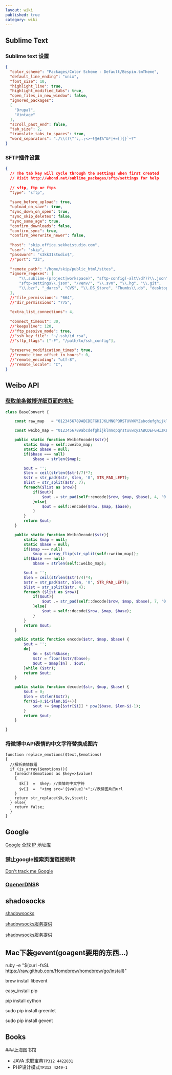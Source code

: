 ```yaml
---
layout: wiki
published: true
category: wiki
---
```

## Sublime Text
### Sublime text 设置
```json
{
  "color_scheme": "Packages/Color Scheme - Default/Bespin.tmTheme",
  "default_line_ending": "unix",
  "font_size": 10,
  "highlight_line": true,
  "highlight_modified_tabs": true,
  "open_files_in_new_window": false,
  "ignored_packages":
  [
    "Drupal",
    "Vintage"
  ],
  "scroll_past_end": false,
  "tab_size": 2,
  "translate_tabs_to_spaces": true,
  "word_separators": "./\\()\"':,.;<>~!@#$%^&*|+=[]{}`~?"
}

```
### SFTP插件设置
```json
{
  // The tab key will cycle through the settings when first created
  // Visit http://wbond.net/sublime_packages/sftp/settings for help
    
  // sftp, ftp or ftps
  "type": "sftp",
 
  "save_before_upload": true,
  "upload_on_save": true,
  "sync_down_on_open": true,
  "sync_skip_deletes": false,
  "sync_same_age": true,
  "confirm_downloads": false,
  "confirm_sync": true,
  "confirm_overwrite_newer": false,
    
  "host": "skip.office.sekkeistudio.com",
  "user": "skip",
  "password": "s3kk31studio$",
  //"port": "22",
    
  "remote_path": "/home/skip/public_html/sites",
  "ignore_regexes": [
      "\\.sublime-(project|workspace)", "sftp-config(-alt\\d?)?\\.json",
      "sftp-settings\\.json", "/venv/", "\\.svn", "\\.hg", "\\.git",
      "\\.bzr", "_darcs", "CVS", "\\.DS_Store", "Thumbs\\.db", "desktop\\.ini"
  ],
  //"file_permissions": "664",
  //"dir_permissions": "775",
    
  "extra_list_connections": 4,
 
  "connect_timeout": 30,
  //"keepalive": 120,
  //"ftp_passive_mode": true,
  //"ssh_key_file": "~/.ssh/id_rsa",
  //"sftp_flags": ["-F", "/path/to/ssh_config"],
    
  "preserve_modification_times": true,
  //"remote_time_offset_in_hours": 0,
  //"remote_encoding": "utf-8",
  //"remote_locale": "C",
}
```

## Weibo API
### [获取单条微博详细页面的地址](http://blog.taochengzhou.com/%E6%96%B0%E6%B5%AA%E5%BE%AE%E5%8D%9Amid-base62-%E8%BD%AC%E6%8D%A2%E4%BB%A3%E7%A0%81%EF%BC%88php%EF%BC%89)
```php
class BaseConvert {

    const raw_map   = "0123456789ABCDEFGHIJKLMNOPQRSTUVWXYZabcdefghijklmnopqrstuvwxyz";//base62

    const weibo_map = "0123456789abcdefghijklmnopqrstuvwxyzABCDEFGHIJKLMNOPQRSTUVWXYZ";//base62 weibo.com

    public static function WeiboEncode($str){
        static $map = self::weibo_map;
        static $base = null;
        if($base === null)
            $base = strlen($map);

        $out = '';
        $len = ceil(strlen($str)/7)*7;
        $str = str_pad($str, $len, '0', STR_PAD_LEFT);
        $list = str_split($str, 7);
        foreach($list as $row){
            if($out){
                $out .= str_pad(self::encode($row, $map, $base), 4, '0', STR_PAD_LEFT);
            }else{
                $out = self::encode($row, $map, $base);
            }
        }
        return $out;
    }

    public static function WeiboDecode($str){
        static $map = null;
        static $base = null;
        if($map === null)
            $map = array_flip(str_split(self::weibo_map));
        if($base === null)
            $base = strlen(self::weibo_map);

        $out = '';
        $len = ceil(strlen($str)/4)*4;
        $str = str_pad($str, $len, '0', STR_PAD_LEFT);
        $list = str_split($str, 4);
        foreach ($list as $row){
            if($out){
                $out .= str_pad(self::decode($row, $map, $base), 7, '0', STR_PAD_LEFT);
            }else{
                $out = self::decode($row, $map, $base);
            }
        }
        return $out;
    }

    public static function encode($str, $map, $base) {
        $out = '';
        do{
            $n = $str%$base;
            $str = floor($str/$base);
            $out = $map[$n] . $out;
        }while ($str);
        return $out;
    }

    public static function decode($str, $map, $base) {
        $out = 0;
        $len = strlen($str);
        for($i=0;$i<$len;$i++){
            $out += $map[$str[$i]] * pow($base, $len-$i-1);
        }
        return $out;
    }

}
```
### 将微博中API表情的中文字符替换成图片
```
function replace_emotions($text,$emotions) 
{ 
  //解析表情数组 
  if (is_array($emotions)){ 
    foreach($emotions as $key=>$value) 
    { 
      $k[]  =  $key; //表情的中文字符 
      $v[]  =  "<img src='{$value}'>";//表情图片的url 
    } 
    return str_replace($k,$v,$text); 
  } else{ 
    return false; 
  }  
} 
```


## Google
[Google 全球 IP 地址库](https://github.com/justjavac/Google-IPs)
### 禁止google搜索页面链接跳转
[Don't track me Google](https://chrome.google.com/webstore/detail/gdbofhhdmcladcmmfjolgndfkpobecpg)
### [OpenerDNS](https://code.google.com/p/openerdns/)ß

## shadosocks
[shadowsocks](https://shadowsocks.com/)

[shadowsocks服务提供](http://ippotsuko.com/blog/shadowsocks)

[shadowsocks服务提供](http://playssh.com/)

## Mac下装gevent(goagent要用的东西...)
ruby -e "$(curl -fsSL https://raw.github.com/Homebrew/homebrew/go/install)"

brew install libevent

easy_install pip

pip install cython

sudo pip install greenlet

sudo pip install gevent

## Books
###上海图书馆
* JAVA 求职宝典`TP312 4422031`
* PHP设计模式`TP312 4249-1`

